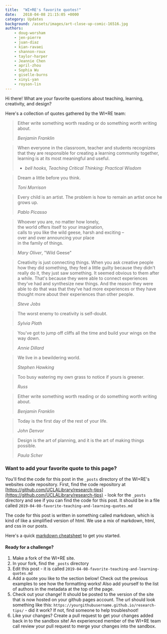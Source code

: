 ```yaml
---
title:  "WI+RE's favorite quotes!"
date:   2018-04-08 21:15:05 +0000
category: Updates
background: /assets/images/art-close-up-comic-16516.jpg
authors: 
    - doug-worsham
    - jen-pierre
    - juan-diaz
    - kian-ravaei
    - shannon-roux
    - taylor-harper
    - Jeannie Chen
    - april-zhou
    - Sophia Wu
    - giselle-burns
    - xinyi-yan
    - royson-lin
---
```

Hi there! What are your favorite questions about teaching, learning, creativity, and design?

Here's a collection of quotes gathered by the WI+RE team:

> Either write something worth reading or do something worth writing about.
>
>_Benjamin Franklin_

> When everyone in the classroom, teacher and students recognizes that they are responsible for creating a learning community together, learning is at its most meaningful and useful.
> - <cite>bell hooks, Teaching Critical Thinking: Practical Wisdom</cite>


> Dream a little before you think. 
>
> _Toni Morrison_

> Every child is an artist. The problem is how to remain an artist once he grows up.
>
> _Pablo Picasso_

> Whoever you are, no matter how lonely,  
the world offers itself to your imagination,  
calls to you like the wild geese, harsh and exciting –  
over and over announcing your place  
in the family of things.
>
>_Mary Oliver_, "Wild Geese"

> Creativity is just connecting things. When you ask creative people how they did something, they feel a little guilty because they didn't really do it, they just saw something. It seemed obvious to them after a while. That's because they were able to connect experiences they've had and synthesize new things. And the reason they were able to do that was that they've had more experiences or they have thought more about their experiences than other people.
>
>_Steve Jobs_

>The worst enemy to creativity is self-doubt.
>
>_Sylvia Plath_

>You've got to jump off cliffs all the time and build your wings on the way down.
>
>_Annie Dillard_

>We live in a bewildering world.
>
>_Stephen Hawking_

>Too busy watering my own grass to notice if yours is greener.
>
>_Russ_

>Either write something worth reading or do something worth writing about.
>
>_Benjamin Franklin_

>Today is the first day of the rest of your life.
>
>_John Denvor_

>Design is the art of planning, and it is the art of making things possible.
>
>_Paula Scher_

### Want to add your favorite quote to this page?

You'll find the code for this post in the `_posts` directory of the WI+RE's websites code repository. First, find the code repository at [https://github.com/UCLALibrary/research-tips](https://github.com/UCLALibrary/research-tips) - look for the `_posts` directory and see if you can find the code for this post. It should be in a file called `2019-04-08-favorite-teaching-and-learning-quotes.md`

The code for this post is written in something called markdown, which is kind of like a simplified version of html. We use a mix of markdown, html, and css in our posts.

Here's a quick [markdown cheatsheet](https://github.com/adam-p/markdown-here/wiki/Markdown-Cheatsheet) to get you started.

#### Ready for a challenge?

1. Make a fork of the WI+RE site.
2. In your fork, find the `_posts` directory
3. Edit this post - it is called `2019-04-08-favorite-teaching-and-learning-quotes.md`
4. Add a quote you like to the section below! Check out the previous examples to see how the formatting works! Also add yourself to the list of authors in the metadata at the top of the page.
5. Check out your change! It should be posted to the version of the site that is now hosted on your github pages account. The url should look something like this: `https://yourgithubusername.github.io/research-tips/` - did it work? If not, find someone to help troubleshoot!
6. Like your changes? Create a pull request to get your changes added back in to the sandbox site! An experienced member of the WI+RE team call review your pull request to merge your changes into the sandbox.
